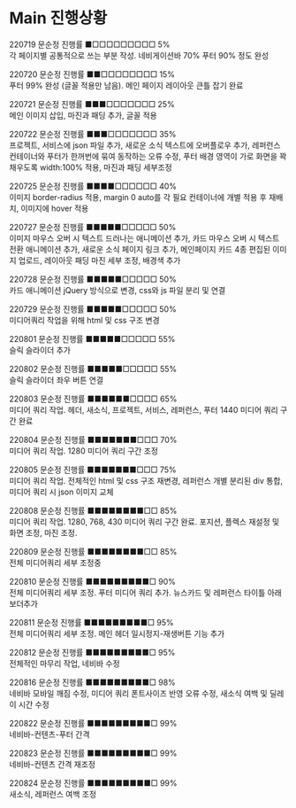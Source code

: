 # Main 진행상황

220719 문순정 진행률 ■□□□□□□□□□ 5%<br>
각 페이지별 공통적으로 쓰는 부분 작성. 네비게이션바 70% 푸터 90% 정도 완성

220720 문순정 진행률 ■■□□□□□□□□ 15%<br>
푸터 99% 완성 (글꼴 적용만 남음). 메인 페이지 레이아웃 큰틀 잡기 완료

220721 문순정 진행률 ■■■□□□□□□□ 25%<br>
메인 이미지 삽입, 마진과 패딩 추가, 글꼴 적용

220722 문순정 진행률 ■■■□□□□□□□ 35%<br>
프로젝트, 서비스에 json 파일 추가, 새로운 소식 텍스트에 오버플로우 추가, 레퍼런스 컨테이너와 푸터가 한꺼번에 묶여 동작하는 오류 수정, 푸터 배경 영역이 가로 화면을 꽉채우도록 width:100% 적용, 마진과 패딩 세부조정

220725 문순정 진행률 ■■■■□□□□□□ 40%<br>
이미지 border-radius 적용, margin 0 auto를 각 필요 컨테이너에 개별 적용 후 재배치, 이미지에 hover 적용

220727 문순정 진행률 ■■■■■□□□□□ 50%<br>
이미지 마우스 오버 시 텍스트 드러나는 애니메이션 추가, 카드 마우스 오버 시 텍스트 전환 애니메이션 추가, 새로운 소식 페이지 링크 추가, 메인페이지 카드 4종 편집된 이미지 업로드, 레이아웃 패딩 마진 세부 조정, 배경색 추가

220728 문순정 진행률 ■■■■■□□□□□ 50%<br>
카드 애니메이션 jQuery 방식으로 변경, css와 js 파일 분리 및 연결

220729 문순정 진행률 ■■■■■□□□□□ 50%<br>
미디어쿼리 작업을 위해 html 및 css 구조 변경

220801 문순정 진행률 ■■■■■□□□□□ 55%<br>
슬릭 슬라이더 추가

220802 문순정 진행률 ■■■■■□□□□□ 55%<br>
슬릭 슬라이더 좌우 버튼 연결

220803 문순정 진행률 ■■■■■■□□□□ 65%<br>
미디어 쿼리 작업. 헤더, 새소식, 프로젝트, 서비스, 레퍼런스, 푸터 1440 미디어 쿼리 구간 완료

220804 문순정 진행률 ■■■■■■■□□□ 70%<br>
미디어 쿼리 작업. 1280 미디어 쿼리 구간 조정

220805 문순정 진행률 ■■■■■■■□□□ 75%<br>
미디어 쿼리 작업. 전체적인 html 및 css 구조 재변경, 레퍼런스 개별 분리된 div 통합, 미디어 쿼리 시 json 이미지 교체

220808 문순정 진행률 ■■■■■■■■□□ 85%<br>
미디어 쿼리 작업. 1280, 768, 430 미디어 쿼리 구간 완료. 포지션, 플렉스 재설정 및 화면 조정, 마진 조정.

220809 문순정 진행률 ■■■■■■■■□□ 85%<br>
전체 미디어쿼리 세부 조정중

220810 문순정 진행률 ■■■■■■■■■□ 90%<br>
전체 미디어쿼리 세부 조정. 푸터 미디어 쿼리 추가. 뉴스카드 및 레퍼런스 타이틀 아래 보더추가

220811 문순정 진행률 ■■■■■■■■■□ 95%<br>
전체 미디어쿼리 세부 조정. 메인 헤더 일시정지-재생버튼 기능 추가

220812 문순정 진행률 ■■■■■■■■■□ 95%<br>
전체적인 마무리 작업, 네비바 수정

220816 문순정 진행률 ■■■■■■■■■□ 98%<br>
네비바 모바일 깨짐 수정, 미디어 쿼리 폰트사이즈 반영 오류 수정, 새소식 여백 및 딜레이 시간 수정

220822 문순정 진행률 ■■■■■■■■■□ 99%<br>
네비바-컨텐츠-푸터 간격 

220823 문순정 진행률 ■■■■■■■■■□ 99%<br>
네비바-컨텐츠 간격 재조정

220824 문순정 진행률 ■■■■■■■■■□ 99%<br>
새소식, 레퍼런스 여백 조정

